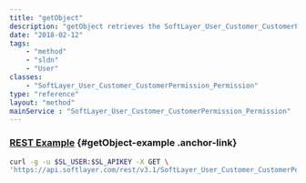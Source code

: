 ```yaml
---
title: "getObject"
description: "getObject retrieves the SoftLayer_User_Customer_CustomerPermission_Permission object whose ID number corresponds to the ID number of the init parameter passed to the SoftLayer_User_Customer_CustomerPermission_Permission service. "
date: "2018-02-12"
tags:
    - "method"
    - "sldn"
    - "User"
classes:
    - "SoftLayer_User_Customer_CustomerPermission_Permission"
type: "reference"
layout: "method"
mainService : "SoftLayer_User_Customer_CustomerPermission_Permission"
---
```


### [REST Example](#getObject-example) <a href="/article/rest/"><i class="fas fa-question"></i></a> {#getObject-example .anchor-link} 
```bash
curl -g -u $SL_USER:$SL_APIKEY -X GET \
'https://api.softlayer.com/rest/v3.1/SoftLayer_User_Customer_CustomerPermission_Permission/{SoftLayer_User_Customer_CustomerPermission_PermissionID}/getObject'
```
